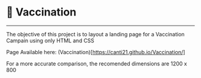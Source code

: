 # 💉 Vaccination
---
The objective of this project is to layout a landing page for a Vaccination Campain using only HTML and CSS

Page Available here: (Vaccination)[https://canti21.github.io/Vaccination/]

For a more accurate comparison, the recomended dimensions are 1200 x 800
